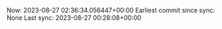 Now: 2023-08-27 02:36:34.056447+00:00 Earliest commit since sync: None Last sync: 2023-08-27 00:28:08+00:00
